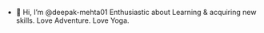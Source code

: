 - 👋 Hi, I’m @deepak-mehta01
Enthusiastic about Learning & acquiring new skills.
Love Adventure.
Love Yoga.

<!---
deepak-mehta01/deepak-mehta01 is a ✨ special ✨ repository because its `README.md` (this file) appears on your GitHub profile.
You can click the Preview link to take a look at your changes.
--->

